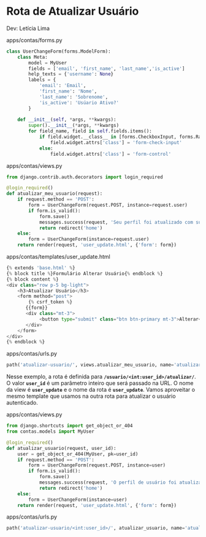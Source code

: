 # **Rota de Atualizar Usuário**

Dev: Letícia Lima

apps/contas/forms.py

```python
class UserChangeForm(forms.ModelForm):
    class Meta:
        model = MyUser
        fields = ['email', 'first_name', 'last_name','is_active']
        help_texts = {'username': None}
        labels = {
            'email': 'Email', 
            'first_name': 'Nome', 
            'last_name': 'Sobrenome', 
            'is_active': 'Usúario Ativo?'
        }
    
    def __init__(self, *args, **kwargs):
        super().__init__(*args, **kwargs)
        for field_name, field in self.fields.items():
            if field.widget.__class__ in [forms.CheckboxInput, forms.RadioSelect]:
                field.widget.attrs['class'] = 'form-check-input'
            else:
                field.widget.attrs['class'] = 'form-control'
```

apps/contas/views.py

```python
from django.contrib.auth.decorators import login_required

@login_required()
def atualizar_meu_usuario(request):
    if request.method == 'POST':
        form = UserChangeForm(request.POST, instance=request.user)
        if form.is_valid():
            form.save()
            messages.success(request, 'Seu perfil foi atualizado com sucesso!')
            return redirect('home')
    else:
        form = UserChangeForm(instance=request.user)
    return render(request, 'user_update.html', {'form': form})
```

apps/contas/templates/user_update.html

```python
{% extends 'base.html' %}
{% block title %}Formulário Alterar Usuário{% endblock %}
{% block content %}
<div class="row p-5 bg-light">
    <h3>Atualizar Usuário</h3>
    <form method="post">
        {% csrf_token %}
       {{form}}
       <div class="mt-3">
            <button type="submit" class="btn btn-primary mt-3">Alterar</button> 
       </div>
    </form>  
</div>
{% endblock %}
```

apps/contas/urls.py

```python
path('atualizar-usuario/', views.atualizar_meu_usuario, name='atualizar_meu_usuario'),
```

Nesse exemplo, a rota é definida para **`/usuario/<int:user_id>/atualizar/`**. O valor **`user_id`** é um parâmetro inteiro que será passado na URL. O nome da view é **`user_update`** e o nome da rota é **`user_update`**. Vamos aproveitar o mesmo template que usamos na outra rota para atualizar o usuário autenticado.

apps/contas/views.py

```python
from django.shortcuts import get_object_or_404
from contas.models import MyUser

@login_required()
def atualizar_usuario(request, user_id):
    user = get_object_or_404(MyUser, pk=user_id)
    if request.method == 'POST':
        form = UserChangeForm(request.POST, instance=user)
        if form.is_valid():
            form.save()
            messages.success(request, 'O perfil de usuário foi atualizado com sucesso!')
            return redirect('home')
    else:
        form = UserChangeForm(instance=user)
    return render(request, 'user_update.html', {'form': form})
```

apps/contas/urls.py
```python
path('atualizar-usuario/<int:user_id>/', atualizar_usuario, name='atualizar_usuario'),
```